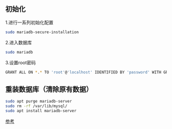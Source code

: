 ## 初始化

1.进行一系列初始化配置

```bash
sudo mariadb-secure-installation
```

2.进入数据库

```bash
sudo mariadb
```

3.设置root密码

```bash
GRANT ALL ON *.* TO 'root'@'localhost' IDENTIFIED BY 'password' WITH GRANT OPTION;
```

## 重装数据库（清除原有数据）

```bash
sudo apt purge mariadb-server
sudo rm -rf /var/lib/mysql/
sudo apt install mariadb-server
```

[参考](https://mariadb.com/kb/en/completely-unistall-and-then-reinstall-mariadb-103/)